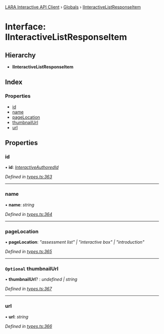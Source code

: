 [LARA Interactive API Client](../README.md) › [Globals](../globals.md) › [IInteractiveListResponseItem](iinteractivelistresponseitem.md)

# Interface: IInteractiveListResponseItem

## Hierarchy

* **IInteractiveListResponseItem**

## Index

### Properties

* [id](iinteractivelistresponseitem.md#id)
* [name](iinteractivelistresponseitem.md#name)
* [pageLocation](iinteractivelistresponseitem.md#pagelocation)
* [thumbnailUrl](iinteractivelistresponseitem.md#optional-thumbnailurl)
* [url](iinteractivelistresponseitem.md#url)

## Properties

###  id

• **id**: *[InteractiveAuthoredId](../globals.md#interactiveauthoredid)*

*Defined in [types.ts:363](../../../lara-typescript/src/interactive-api-client/types.ts#L363)*

___

###  name

• **name**: *string*

*Defined in [types.ts:364](../../../lara-typescript/src/interactive-api-client/types.ts#L364)*

___

###  pageLocation

• **pageLocation**: *"assessment list" | "interactive box" | "introduction"*

*Defined in [types.ts:365](../../../lara-typescript/src/interactive-api-client/types.ts#L365)*

___

### `Optional` thumbnailUrl

• **thumbnailUrl**? : *undefined | string*

*Defined in [types.ts:367](../../../lara-typescript/src/interactive-api-client/types.ts#L367)*

___

###  url

• **url**: *string*

*Defined in [types.ts:366](../../../lara-typescript/src/interactive-api-client/types.ts#L366)*
